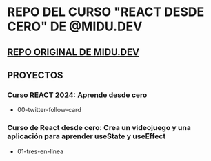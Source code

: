 # REPO DEL CURSO "REACT DESDE CERO" DE @MIDU.DEV

## [REPO ORIGINAL DE MIDU.DEV](https://github.com/midudev/aprendiendo-react)

## PROYECTOS

### Curso REACT 2024: Aprende desde cero

- 00-twitter-follow-card

### Curso de React desde cero: Crea un videojuego y una aplicación para aprender useState y useEffect

- 01-tres-en-linea
